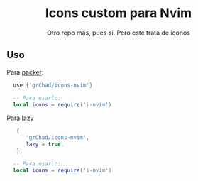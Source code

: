 <h1 align="center">Icons custom para Nvim</h1>

<p align="center">Otro repo más, pues si. Pero este trata de iconos</p>

## Uso

Para [packer](https://github.com/wbthomason/packer.nvim):

```lua
  use {'grChad/icons-nvim'}

  -- Para usarlo:
  local icons = require('i-nvim')
```

Para [lazy](https://github.com/folke/lazy.nvim)

```lua
   {
      'grChad/icons-nvim',
      lazy = true,
   },

  -- Para usarlo:
  local icons = require('i-nvim')
```
